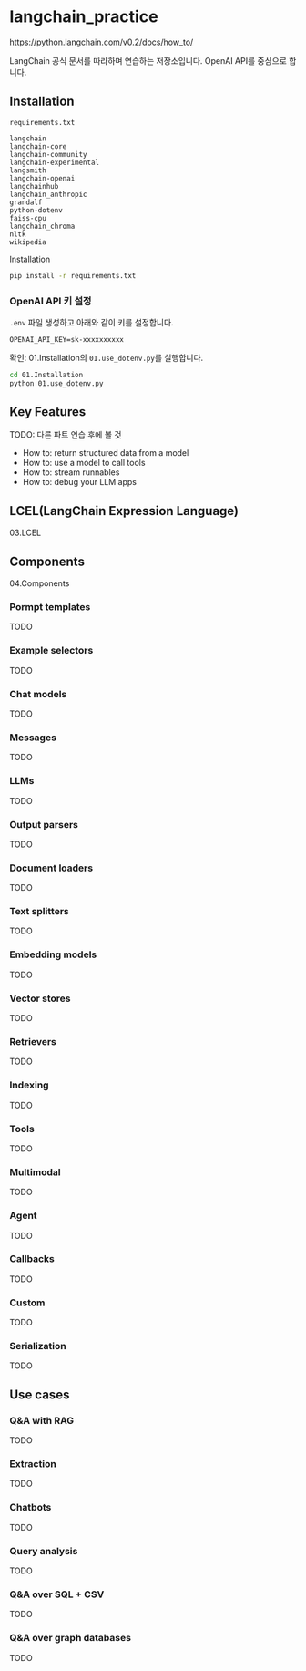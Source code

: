 # langchain_practice

<https://python.langchain.com/v0.2/docs/how_to/>

LangChain 공식 문서를 따라하며 연습하는 저장소입니다. OpenAI API를 중심으로 합니다.

## Installation

`requirements.txt`

```text
langchain
langchain-core
langchain-community
langchain-experimental
langsmith
langchain-openai
langchainhub
langchain_anthropic
grandalf
python-dotenv
faiss-cpu
langchain_chroma
nltk
wikipedia
```

Installation

```bash
pip install -r requirements.txt
```

### OpenAI API 키 설정

`.env` 파일 생성하고 아래와 같이 키를 설정합니다.

```text
OPENAI_API_KEY=sk-xxxxxxxxxx
```

확인: 01.Installation의 `01.use_dotenv.py`를 실행합니다.

```bash
cd 01.Installation
python 01.use_dotenv.py
```

## Key Features

TODO: 다른 파트 연습 후에 볼 것

- How to: return structured data from a model
- How to: use a model to call tools
- How to: stream runnables
- How to: debug your LLM apps

## LCEL(LangChain Expression Language)

03.LCEL

## Components

04.Components

### Pormpt templates

TODO

### Example selectors

TODO

### Chat models

TODO

### Messages

TODO

### LLMs

TODO

### Output parsers

TODO

### Document loaders

TODO

### Text splitters

TODO

### Embedding models

TODO

### Vector stores

TODO

### Retrievers

TODO

### Indexing

TODO

### Tools

TODO

### Multimodal

TODO

### Agent

TODO

### Callbacks

TODO

### Custom

TODO

### Serialization

TODO

## Use cases

### Q&A with RAG

TODO

### Extraction

TODO

### Chatbots

TODO

### Query analysis

TODO

### Q&A over SQL + CSV

TODO

### Q&A over graph databases

TODO